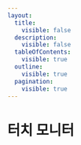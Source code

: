 ```yaml
---
layout:
  title:
    visible: false
  description:
    visible: false
  tableOfContents:
    visible: true
  outline:
    visible: true
  pagination:
    visible: true
---
```


# 터치 모니터

<figure><img src="../../../.gitbook/assets/A.S 조치 이미지-41.jpg" alt=""><figcaption></figcaption></figure>

<figure><img src="../../../.gitbook/assets/A.S 조치 이미지-42.jpg" alt=""><figcaption></figcaption></figure>

<figure><img src="../../../.gitbook/assets/A.S 조치 이미지-43.jpg" alt=""><figcaption></figcaption></figure>

<figure><img src="../../../.gitbook/assets/A.S 조치 이미지-44.jpg" alt=""><figcaption></figcaption></figure>

<figure><img src="../../../.gitbook/assets/A.S 조치 이미지-45.jpg" alt=""><figcaption></figcaption></figure>

<figure><img src="../../../.gitbook/assets/A.S 조치 이미지-46.jpg" alt=""><figcaption></figcaption></figure>

<figure><img src="../../../.gitbook/assets/A.S 조치 이미지-47.jpg" alt=""><figcaption></figcaption></figure>

<figure><img src="../../../.gitbook/assets/A.S 조치 이미지-48.jpg" alt=""><figcaption></figcaption></figure>

<figure><img src="../../../.gitbook/assets/A.S 조치 이미지-49.jpg" alt=""><figcaption></figcaption></figure>

<figure><img src="../../../.gitbook/assets/A.S 조치 이미지-50.jpg" alt=""><figcaption></figcaption></figure>

<figure><img src="../../../.gitbook/assets/A.S 조치 이미지-51.jpg" alt=""><figcaption></figcaption></figure>


